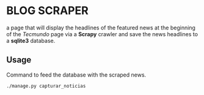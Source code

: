 # BLOG SCRAPER
a page that will display the headlines of the featured news at the beginning of the *Tecmundo* page via a __Scrapy__ crawler and save the news headlines to a __sqlite3__ database.

## Usage
Command to feed the database with the scraped news.

```bash
./manage.py capturar_noticias
```
